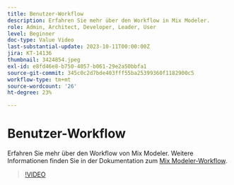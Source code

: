 ```yaml
---
title: Benutzer-Workflow
description: Erfahren Sie mehr über den Workflow in Mix Modeler.
role: Admin, Architect, Developer, Leader, User
level: Beginner
doc-type: Value Video
last-substantial-update: 2023-10-11T00:00:00Z
jira: KT-14136
thumbnail: 3424854.jpeg
exl-id: e8fd46e8-b750-4057-b061-29e2a50bbfa1
source-git-commit: 345c0c2d7bde403fff55ba25399360f1182900c5
workflow-type: tm+mt
source-wordcount: '26'
ht-degree: 23%

---
```


# Benutzer-Workflow

Erfahren Sie mehr über den Workflow von Mix Modeler. Weitere Informationen finden Sie in der Dokumentation zum [Mix Modeler-Workflow](https://experienceleague.adobe.com/en/docs/mix-modeler/using/get-started/workflow).

>[!VIDEO](https://video.tv.adobe.com/v/3424854?learn=on&enablevpops)